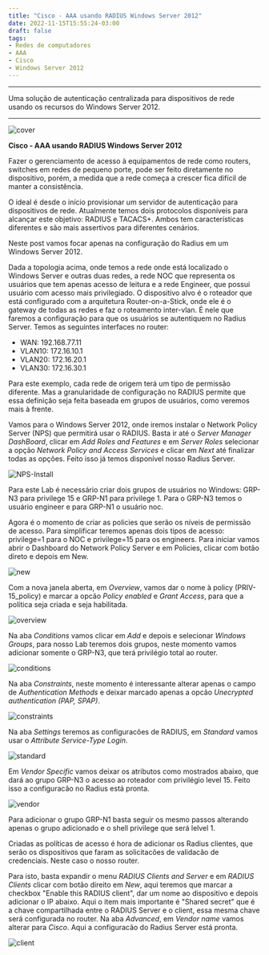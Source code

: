 ```yaml
---
title: "Cisco - AAA usando RADIUS Windows Server 2012"
date: 2022-11-15T15:55:24-03:00
draft: false
tags:
- Redes de computadores
- AAA
- Cisco
- Windows Server 2012
---
```


---
Uma solução de autenticação centralizada para dispositivos de rede usando os recursos do Windows Server 2012.

---

![cover](https://raw.githubusercontent.com/keilon-araujo/posts/master/AAA-Title.png)

**Cisco - AAA usando RADIUS Windows Server 2012**

Fazer o gerenciamento de acesso à equipamentos de rede como routers, switches em redes de pequeno porte, pode ser feito diretamente no dispositivo, porém, a medida que a rede começa a crescer fica difícil de manter a consistência.

O ideal é desde o início provisionar um servidor de autenticação para dispositivos de rede. Atualmente temos dois protocolos disponíveis para alcançar este objetivo: RADIUS e TACACS+. Ambos tem características diferentes e são mais assertivos para diferentes cenários. 

Neste post vamos focar apenas na configuração do Radius em um Windows Server 2012.

Dada a topologia acima, onde temos a rede onde está localizado o Windows Server e outras duas redes, a rede NOC que representa os usuários que tem apenas acesso de leitura e a rede Engineer, que possui usuário com acesso mais privilegiado.
O dispositivo alvo é o roteador que está configurado com a arquitetura Router-on-a-Stick, onde ele é o gateway de todas as redes e faz o roteamento inter-vlan. É nele que faremos a configuração para que os usuários se autentiquem no Radius Server.
Temos as seguintes interfaces no router:

- WAN: 192.168.77.11
- VLAN10: 172.16.10.1
- VLAN20: 172.16.20.1
- VLAN30: 172.16.30.1

Para este exemplo, cada rede de origem terá um tipo de permissão diferente. Mas a granularidade de configuração no RADIUS permite que essa definição seja feita baseada em grupos de usuários, como veremos mais à frente.

Vamos para o Windows Server 2012, onde iremos instalar o Network Policy Server (NPS) que permitirá usar o RADIUS. Basta ir até o *Server Manager DashBoard*, clicar em  *Add Roles and Features* e em *Server Roles* selecionar a opção *Network Policy and Access Services* e clicar em *Next* até finalizar todas as opções. Feito isso já temos disponível nosso Radius Server.

![NPS-Install](https://raw.githubusercontent.com/keilon-araujo/posts/master/NPS-Install.png)

Para este Lab é necessário criar dois grupos de usuários no Windows: GRP-N3 para privilege 15 e GRP-N1 para privilege 1. Para o GRP-N3 temos o usuário engineer e para GRP-N1 o usuário noc.

Agora é o momento de criar as policies que serão os níveis de permissão de acesso. Para simplificar teremos apenas dois tipos de acesso: privilege=1 para o NOC e privilege=15 para os engineers. Para iniciar vamos abrir o Dashboard do Network Policy Server e em Policies, clicar com botão direto e depois em New.

![new](https://raw.githubusercontent.com/keilon-araujo/posts/master/new.png)

Com a nova janela aberta, em *Overview*, vamos dar o nome à policy (PRIV-15_policy) e marcar a opcão *Policy enabled* e *Grant Access*, para que a política seja criada e seja habilitada. 

![overview](https://raw.githubusercontent.com/keilon-araujo/posts/master/Overview.png)

Na aba *Conditions* vamos clicar em *Add* e depois e selecionar *Windows Groups*, para nosso Lab teremos dois grupos, neste momento vamos adicionar somente o GRP-N3, que terá privilégio total ao router.

![conditions](https://raw.githubusercontent.com/keilon-araujo/posts/master/conditions.png)

Na aba *Constraints*, neste momento é interessante alterar apenas o campo de *Authentication Methods* e deixar marcado apenas  a opcão *Unecrypted authentication (PAP, SPAP)*.

![constraints](https://raw.githubusercontent.com/keilon-araujo/posts/master/constraints.png)

Na aba *Settings* teremos as configuracões de RADIUS, em *Standard* vamos usar o *Attribute Service-Type Login*.

![standard](https://raw.githubusercontent.com/keilon-araujo/posts/master/Standard.png)


Em *Vendor Specific* vamos deixar os atributos como mostrados abaixo, que dará ao grupo GRP-N3 o acesso ao roteador com privilégio level 15. Feito isso a configuracão no Radius está pronta.

![vendor](https://raw.githubusercontent.com/keilon-araujo/posts/master/vendor-specific.png)

Para adicionar o grupo GRP-N1 basta seguir os mesmo passos alterando apenas o grupo adicionado e o shell privilege que será lelvel 1.

Criadas as políticas de acesso é hora de adicionar os Radius clientes, que serão os dispositivos que faram as solicitacões de validacão de credenciais. Neste caso o nosso router.

Para isto, basta expandir o menu *RADIUS Clients and Server* e em *RADIUS Clients* clicar com botão direito em *New*, aqui teremos que marcar a checkbox "Enable this RADIUS client", dar um nome ao dispositivo e depois adicionar o IP abaixo. Aqui o item mais importante é "Shared secret" que é a chave compartilhada entre o RADIUS Server e o client, essa mesma chave será configurada no router.
Na aba *Advanced*, em *Vendor name* vamos alterar para *Cisco*.
Aqui a configuracão do Radius Server está pronta.

![client](https://raw.githubusercontent.com/keilon-araujo/posts/master/R-client-settings.png)

